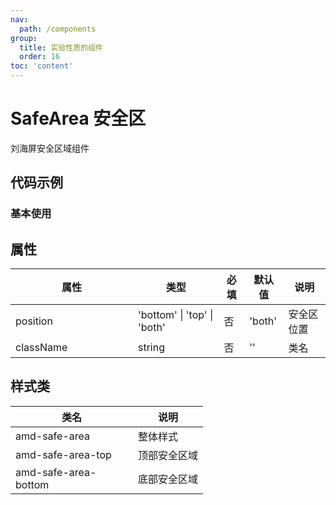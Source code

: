 ```yaml
---
nav:
  path: /components
group:
  title: 实验性质的组件
  order: 16
toc: 'content'
---
```


# SafeArea 安全区
刘海屏安全区域组件

## 代码示例
### 基本使用
<code src='../../demo/pages/SafeArea'></code>


## 属性
| 属性 | 类型 | 必填 | 默认值 | 说明 |
| -----|-----|-----|-----|----- |
| position | 'bottom' &verbar; 'top' &verbar; 'both' | 否 | 'both' | 安全区位置 |
| className | string | 否 | '' | 类名 |


## 样式类
| 类名 | 说明 |
| -----|-----|
| amd-safe-area | 整体样式 |
| amd-safe-area-top | 顶部安全区域 |
| amd-safe-area-bottom | 底部安全区域 |

<style> 
table th:first-of-type { width: 180px; } 
.__dumi-default-layout-content article table:first-of-type th:nth-of-type(2)  {
    width: 140px
} 
.__dumi-default-layout-content article table:first-of-type th:nth-of-type(3)  {
    width: 30px
} 
.__dumi-default-layout-content article table:first-of-type th:nth-of-type(4)  {
    width: 50px
} 
</style> 